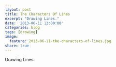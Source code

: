 ```yaml
---
layout: post
title: The Characters Of Lines
excerpt: "Drawing Lines."
date: '2013-06-11 12:00:00'
categories: blog
tags: [drowing]
image:
  feature: 2013-06-11-the-characters-of-lines.jpg
share: true
---
```


Drawing Lines.